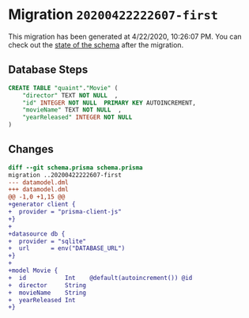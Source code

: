 # Migration `20200422222607-first`

This migration has been generated at 4/22/2020, 10:26:07 PM.
You can check out the [state of the schema](./schema.prisma) after the migration.

## Database Steps

```sql
CREATE TABLE "quaint"."Movie" (
    "director" TEXT NOT NULL  ,
    "id" INTEGER NOT NULL  PRIMARY KEY AUTOINCREMENT,
    "movieName" TEXT NOT NULL  ,
    "yearReleased" INTEGER NOT NULL  
) 
```

## Changes

```diff
diff --git schema.prisma schema.prisma
migration ..20200422222607-first
--- datamodel.dml
+++ datamodel.dml
@@ -1,0 +1,15 @@
+generator client {
+  provider = "prisma-client-js"
+}
+
+datasource db {
+  provider = "sqlite"
+  url      = env("DATABASE_URL")
+}
+
+model Movie {
+  id           Int    @default(autoincrement()) @id
+  director     String
+  movieName    String
+  yearReleased Int
+}
```


